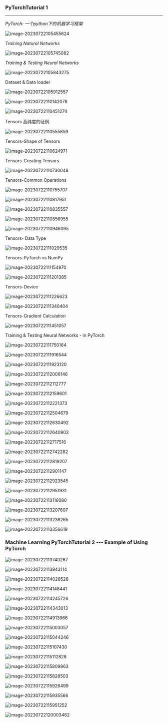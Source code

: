### PyTorchTutorial 1

---

*PyTorch: 一个python下的机器学习框架*

![image-20230722105455624](PyTorchTutorial.assets/image-20230722105455624.png)

*Training Natural Networks*

![image-20230722105745082](PyTorchTutorial.assets/image-20230722105745082.png)

*Training & Testing Neural Networks*

![image-20230722105843275](PyTorchTutorial.assets/image-20230722105843275.png)

Dataset & Data loader

![image-20230722105912557](PyTorchTutorial.assets/image-20230722105912557.png)

 ![image-20230722110142078](PyTorchTutorial.assets/image-20230722110142078.png)

![image-20230722110451274](PyTorchTutorial.assets/image-20230722110451274.png)

Tensors 高纬度的证例

![image-20230722110555859](PyTorchTutorial.assets/image-20230722110555859.png)

Tensors-Shape of Tensors

![image-20230722110624971](PyTorchTutorial.assets/image-20230722110624971.png)

Tensors-Creating Tensors

![image-20230722110730048](PyTorchTutorial.assets/image-20230722110730048.png)

Tensors-Common Operations

![image-20230722110755707](PyTorchTutorial.assets/image-20230722110755707.png)

![image-20230722110817951](PyTorchTutorial.assets/image-20230722110817951.png)

![image-20230722110835557](PyTorchTutorial.assets/image-20230722110835557.png)

![image-20230722110856955](PyTorchTutorial.assets/image-20230722110856955.png)

![image-20230722110946095](PyTorchTutorial.assets/image-20230722110946095.png)

Tensors- Data Type

![image-20230722111029535](PyTorchTutorial.assets/image-20230722111029535.png)

 Tensors-PyTorch vs NumPy

![image-20230722111154970](PyTorchTutorial.assets/image-20230722111154970.png)

![image-20230722111201385](PyTorchTutorial.assets/image-20230722111201385.png)

Tensors-Device

![image-20230722111226623](PyTorchTutorial.assets/image-20230722111226623.png)

![image-20230722111340404](PyTorchTutorial.assets/image-20230722111340404.png)

Tensors-Gradient Calculation

![image-20230722111451057](PyTorchTutorial.assets/image-20230722111451057.png)

Training & Testing Neural Networks - in PyTorch

![image-20230722111750164](PyTorchTutorial.assets/image-20230722111750164.png)

![image-20230722111916544](PyTorchTutorial.assets/image-20230722111916544.png)

![image-20230722111923120](PyTorchTutorial.assets/image-20230722111923120.png)

![image-20230722112006146](PyTorchTutorial.assets/image-20230722112006146.png)

![image-20230722112112777](PyTorchTutorial.assets/image-20230722112112777.png)

![image-20230722112159601](PyTorchTutorial.assets/image-20230722112159601.png)

![image-20230722112221373](PyTorchTutorial.assets/image-20230722112221373.png)

   ![image-20230722112504679](PyTorchTutorial.assets/image-20230722112504679.png)

![image-20230722112630492](PyTorchTutorial.assets/image-20230722112630492.png)

![image-20230722112640903](PyTorchTutorial.assets/image-20230722112640903.png)

![image-20230722112717516](PyTorchTutorial.assets/image-20230722112717516.png)

![image-20230722112742282](PyTorchTutorial.assets/image-20230722112742282.png)

![image-20230722112819207](PyTorchTutorial.assets/image-20230722112819207.png)

![image-20230722112901147](PyTorchTutorial.assets/image-20230722112901147.png)

![image-20230722112923545](PyTorchTutorial.assets/image-20230722112923545.png)

![image-20230722112951931](PyTorchTutorial.assets/image-20230722112951931.png)

![image-20230722113116080](PyTorchTutorial.assets/image-20230722113116080.png)

![image-20230722113207607](PyTorchTutorial.assets/image-20230722113207607.png)

![image-20230722113238265](PyTorchTutorial.assets/image-20230722113238265.png)

![image-20230722113356619](PyTorchTutorial.assets/image-20230722113356619.png)

### Machine Learning PyTorchTutorial 2 --- Example of Using PyTorch

![image-20230722113740267](PyTorchTutorial.assets/image-20230722113740267.png)

![image-20230722113943114](PyTorchTutorial.assets/image-20230722113943114.png)

![image-20230722114028528](PyTorchTutorial.assets/image-20230722114028528.png)

![image-20230722114148441](PyTorchTutorial.assets/image-20230722114148441.png)

![image-20230722114245726](PyTorchTutorial.assets/image-20230722114245726.png)

![image-20230722114343013](PyTorchTutorial.assets/image-20230722114343013.png)

![image-20230722114913966](PyTorchTutorial.assets/image-20230722114913966.png)

![image-20230722115003057](PyTorchTutorial.assets/image-20230722115003057.png)

![image-20230722115044246](PyTorchTutorial.assets/image-20230722115044246.png)

![image-20230722115107430](PyTorchTutorial.assets/image-20230722115107430.png)

![image-20230722115112828](PyTorchTutorial.assets/image-20230722115112828.png)

![image-20230722115809963](PyTorchTutorial.assets/image-20230722115809963.png)

![image-20230722115828503](PyTorchTutorial.assets/image-20230722115828503.png)

![image-20230722115926499](PyTorchTutorial.assets/image-20230722115926499.png)

![image-20230722115935566](PyTorchTutorial.assets/image-20230722115935566.png)

![image-20230722115951252](PyTorchTutorial.assets/image-20230722115951252.png)

![image-20230722120003462](PyTorchTutorial.assets/image-20230722120003462.png)

